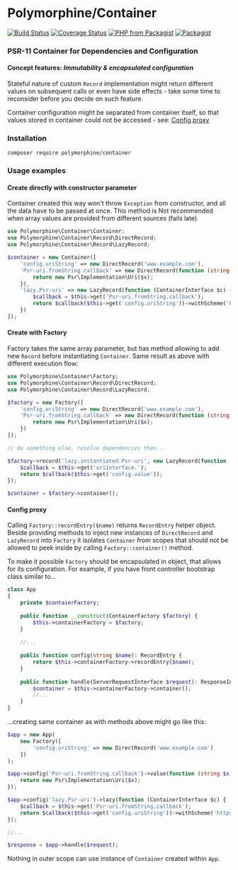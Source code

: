 # Polymorphine/Container
[![Build Status](https://travis-ci.org/shudd3r/polymorphine-container.svg?branch=develop)](https://travis-ci.org/shudd3r/container)
[![Coverage Status](https://coveralls.io/repos/github/shudd3r/polymorphine-container/badge.svg?branch=develop)](https://coveralls.io/github/shudd3r/container?branch=develop)
[![PHP from Packagist](https://img.shields.io/packagist/php-v/polymorphine/container/dev-develop.svg)](https://packagist.org/packages/polymorphine/container)
[![Packagist](https://img.shields.io/packagist/l/polymorphine/container.svg)](https://packagist.org/packages/polymorphine/container)
### PSR-11 Container for Dependencies and Configuration

#### Concept features: *Immutability & encapsulated configuration*
Stateful nature of custom `Record` implementation might return different values on
subsequent calls or even have side effects - take some time to reconsider before you
decide on such feature.

Container configuration might be separated from container itself, so that values
stored in container could not be accessed - see: [Config proxy](#config-proxy)

### Installation
    composer require polymorphine/container

### Usage examples
#### Create directly with constructor parameter
Container created this way won't throw `Exception` from constructor,
and all the data have to be passed at once. This method is Not recommended
when array values are provided from different sources (fails late).

```php
use Polymorphine\Container\Container;
use Polymorphine\Container\Record\DirectRecord;
use Polymorphine\Container\Record\LazyRecord;

$container = new Container([
    'config.uriString' => new DirectRecord('www.example.com'),
    'Psr-uri.fromString.callback' => new DirectRecord(function (string $x) {
        return new Psr\Implementation\Uri($x);
    }),
    'lazy.Psr-uri' => new LazyRecord(function (ContainerInterface $c) {
        $callback = $this->get('Psr-uri.fromString.callback');
        return $callback($this->get('config.uriString'))->withScheme('https');
    })
]);
```    

#### Create with Factory
Factory takes the same array parameter, but has method allowing to add new `Record`
before instantiating `Container`. Same result as above with different execution flow:

```php
use Polymorphine\Container\Factory;
use Polymorphine\Container\Record\DirectRecord;
use Polymorphine\Container\Record\LazyRecord;

$factory = new Factory([
    'config.uriString' => new DirectRecord('www.example.com'),
    'Psr-uri.fromString.callback' => new DirectRecord(function (string $x) {
        return new Psr\Implementation\Uri($x);
    })
]);

// do something else, resolve dependencies then...

$factory->record('lazy.instantiated.Psr-uri', new LazyRecord(function (ContainerInterface $c) {
    $callback = $this->get('uriInterface.');
    return $callback($this->get('config.value'));
});

$container = $factory->container();
```

#### Config proxy
Calling `Factory::recordEntry($name)` returns `RecordEntry` helper object.
Beside providing methods to inject new instances of `DirectRecord` and `LazyRecord`
into `Factory` it isolates `Container` from scopes that should not be allowed to peek
inside by calling `Factory::container()` method.

To make it possible `Factory` should be encapsulated in object,
that allows for its configuration. For example, if you have front
controller bootstrap class similar to...

```php
class App
{
    private $contaierFactory;
    
    public function __construct(ContainerFactory $factory) {
        $this->containerFactory = $factory;
    }
    
    //...
    
    public function config(string $name): RecordEntry {
        return $this->containerFactory->recordEntry($name);
    }
    
    public function handle(ServerRequestInterface $request): ResponseInterface {
        $container = $this->containerFactory->container();
        //...
    }
}
```

...creating same container as with methods above might go like this:

```php
$app = new App(
    new Factory([
        'config.uriString' => new DirectRecord('www.example.com')
    ])
);

$app->config('Psr-uri.fromString.callback')->value(function (string $x) {
    return new Psr\Implementation\Uri($x);
});

$app->config('lazy.Psr-uri')->lazy(function (ContainerInterface $c) {
    $callback = $this->get('Psr-uri.fromString.callback');
    return $callback($this->get('config.uriString'))->withScheme('https');
});

//...

$response = $app->handle($request);
```

Nothing in outer scope can use instance of `Container` created within `App`.
